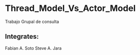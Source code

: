 # Thread_Model_Vs_Actor_Model
Trabajo Grupal de consulta
## Integrates:
Fabian A. Soto
Steve A. Jara
